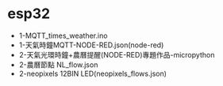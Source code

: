 # esp32
- 1-MQTT_times_weather.ino
- 1-天氣時鐘MQTT-NODE-RED.json(node-red)
- 2-天氣光環時鐘+農曆提醒(NODE-RED)專題作品-micropython
- 2-農曆節點 NL_flow.json
- 2-neopixels 12BIN LED(neopixels_flows.json) 
